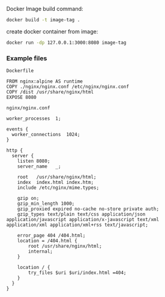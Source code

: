 Docker Image build command:

```bash
docker build -t image-tag .
```

create docker container from image:

```bash
docker run -dp 127.0.0.1:3000:8080 image-tag
```

### Example files

`Dockerfile`

```
FROM nginx:alpine AS runtime
COPY ./nginx/nginx.conf /etc/nginx/nginx.conf
COPY /dist /usr/share/nginx/html
EXPOSE 8080
```

`nginx/nginx.conf`

```nginx
worker_processes  1;

events {
  worker_connections  1024;
}

http {
  server {
    listen 8080;
    server_name   _;

    root   /usr/share/nginx/html;
    index  index.html index.htm;
    include /etc/nginx/mime.types;

    gzip on;
    gzip_min_length 1000;
    gzip_proxied expired no-cache no-store private auth;
    gzip_types text/plain text/css application/json application/javascript application/x-javascript text/xml application/xml application/xml+rss text/javascript;

    error_page 404 /404.html;
    location = /404.html {
	    root /usr/share/nginx/html;
	    internal;
    }

    location / {
		try_files $uri $uri/index.html =404;
    }
  }
}
```


